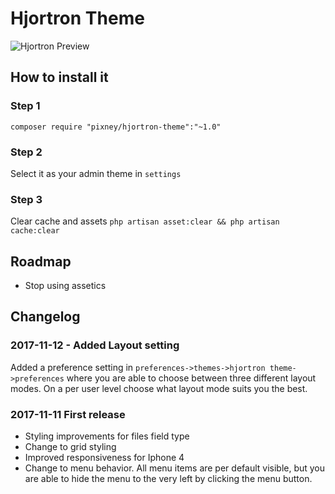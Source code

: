 # Hjortron Theme
![Hjortron Preview](https://cdn.pbrd.co/images/GTbkT7H.jpg)

## How to install it

### Step 1 
`composer require "pixney/hjortron-theme":"~1.0"`

### Step 2
Select it as your admin theme in `settings`

### Step 3
Clear cache and assets `php artisan asset:clear && php artisan cache:clear`

## Roadmap
* Stop using assetics

## Changelog

### 2017-11-12 - Added Layout setting 
Added a preference setting in `preferences->themes->hjortron theme->preferences` where you are able to choose between three different layout modes. On a per user level choose what layout mode suits you the best.

### 2017-11-11 First release 
* Styling improvements for files field type
* Change to grid styling
* Improved responsiveness for Iphone 4
* Change to menu behavior. All menu items are per default visible, but you are able to hide the menu to the very left by clicking the menu button.

